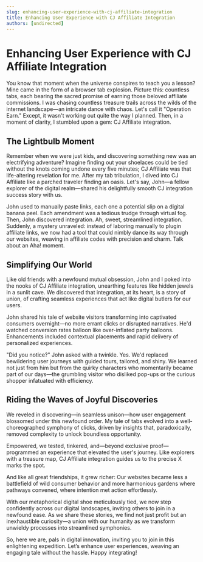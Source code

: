 ```yaml
---
slug: enhancing-user-experience-with-cj-affiliate-integration
title: Enhancing User Experience with CJ Affiliate Integration
authors: [undirected]
---
```


# Enhancing User Experience with CJ Affiliate Integration

You know that moment when the universe conspires to teach you a lesson? Mine came in the form of a browser tab explosion. Picture this: countless tabs, each bearing the sacred promise of earning those beloved affiliate commissions. I was chasing countless treasure trails across the wilds of the internet landscape—an intricate dance with chaos. Let's call it "Operation Earn." Except, it wasn't working out quite the way I planned. Then, in a moment of clarity, I stumbled upon a gem: CJ Affiliate integration. 

## The Lightbulb Moment

Remember when we were just kids, and discovering something new was an electrifying adventure? Imagine finding out your shoelaces could be tied without the knots coming undone every five minutes; CJ Affiliate was that life-altering revelation for me. After my tab tribulation, I dived into CJ Affiliate like a parched traveler finding an oasis. Let's say, John—a fellow explorer of the digital realm—shared his delightfully smooth CJ integration success story with us. 

John used to manually paste links, each one a potential slip on a digital banana peel. Each amendment was a tedious trudge through virtual fog. Then, John discovered integration. Ah, sweet, streamlined integration. Suddenly, a mystery unraveled: instead of laboring manually to plugin affiliate links, we now had a tool that could nimbly dance its way through our websites, weaving in affiliate codes with precision and charm. Talk about an Aha! moment. 

## Simplifying Our World

Like old friends with a newfound mutual obsession, John and I poked into the nooks of CJ Affiliate integration, unearthing features like hidden jewels in a sunlit cave. We discovered that integration, at its heart, is a story of union, of crafting seamless experiences that act like digital butlers for our users. 

John shared his tale of website visitors transforming into captivated consumers overnight—no more errant clicks or disrupted narratives. He'd watched conversion rates balloon like over-inflated party balloons. Enhancements included contextual placements and rapid delivery of personalized experiences. 

"Did you notice?" John asked with a twinkle. Yes. We'd replaced bewildering user journeys with guided tours, tailored, and shiny. We learned not just from him but from the quirky characters who momentarily became part of our days—the grumbling visitor who disliked pop-ups or the curious shopper infatuated with efficiency.

## Riding the Waves of Joyful Discoveries

We reveled in discovering—in seamless unison—how user engagement blossomed under this newfound order. My tale of tabs evolved into a well-choreographed symphony of clicks, driven by insights that, paradoxically, removed complexity to unlock boundless opportunity.

Empowered, we tested, tinkered, and—beyond exclusive proof—programmed an experience that elevated the user's journey. Like explorers with a treasure map, CJ Affiliate integration guides us to the precise X marks the spot. 

And like all great friendships, it grew richer: Our websites became less a battlefield of wild consumer behavior and more harmonious gardens where pathways convened, where intention met action effortlessly. 

With our metaphorical digital shoe meticulously tied, we now step confidently across our digital landscapes, inviting others to join in a newfound ease. As we share these stories, we find not just profit but an inexhaustible curiosity—a union with our humanity as we transform unwieldy processes into streamlined symphonies.

So, here we are, pals in digital innovation, inviting you to join in this enlightening expedition. Let’s enhance user experiences, weaving an engaging tale without the hassle. Happy integrating!